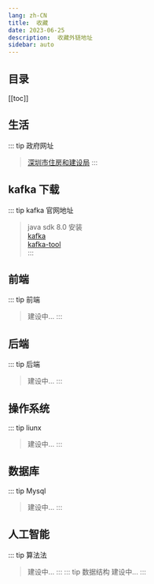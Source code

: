 ```yaml
---
lang: zh-CN
title:  收藏
date: 2023-06-25
description:  收藏外链地址
sidebar: auto
---
```


## 目录
[[toc]]

## 生活
::: tip 政府网址
> [深圳市住房和建设局](http://zjj.sz.gov.cn/)
:::

## kafka 下载
::: tip kafka 官网地址
>  java sdk 8.0 安装  
>    [kafka](https://kafka.apache.org/downloads)  
>    [kafka-tool](https://www.kafkatool.com/download.html)  
:::

## 前端
::: tip 前端
>    建设中...
:::
## 后端
::: tip 后端
>  建设中...
:::
## 操作系统
::: tip liunx
>  建设中...
:::

## 数据库
::: tip Mysql
>  建设中...
:::
## 人工智能
::: tip 算法法
>  建设中...
:::
::: tip 数据结构
>  建设中...
:::
